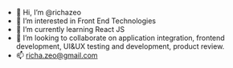 - 👋 Hi, I’m @richazeo
- 👀 I’m interested in Front End Technologies
- 🌱 I’m currently learning React JS
- 💞️ I’m looking to collaborate on application integration, frontend development, UI&UX testing and development, product review.
- 📫 richa.zeo@gmail.com

<!---
richazeo/richazeo is a ✨ special ✨ repository because its `AboutMe.md` (this file) appears on your GitHub profile.
You can click the Preview link to take a look at your changes.
--->

